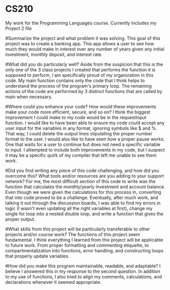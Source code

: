 # CS210
My work for the Programming Languages course.
Currently includes my Project 2 file

#Summarize the project and what problem it was solving.
This goal of this project was to create a banking app. This app allows a user to see how much they would make in interest over any number of years given any initial investment, monthly deposit, and interest rate.

#What did you do particularly well?
Aside from the suspicion that this is the only one of the 3 class projects I created that performs the function it is supposed to perform, I am specifically proud of my organization in this code. My main function contains only the code that I think helps to understand the process of the program's primary loop. The remaining actions of the code are performed by 3 distinct functions that are called by main when necessary.

#Where could you enhance your code? How would these improvements make your code more efficient, secure, and so on?
I think the biggest improvement I could make to my code would be in the requestInput function. I would like to have been able to ensure my code could accept any user input for the variables in any format, ignoring symbols like $ and %. That way, I could delete the output lines stipulating the proper number format to the user.
I would also like to have seen how a proper pause works. One that waits for a user to continue but does not need a specific variable to input.
I attempted to include both improvements in my code, but I suspect it may be a specific quirk of my compiler that left me unable to see them work.

#Did you find writing any piece of this code challenging, and how did you overcome this? What tools and/or resources are you adding to your support network?
For me, the most difficult section of this code to write was the function that calculates the monthly/yearly investment and account balance. Even though we were given the calculations for this process in, converting that into code proved to be a challenge. Eventually, after much work, and talking it out through the discussion boards, I was able to find my errors in logic (I wasn't even updating all the right variables at first), change my single for loop into a nested double loop, and write a function that gives the proper output.

#What skills from this project will be particularly transferable to other projects and/or course work?
The functions of this project seem fundamental. I think everything I learned from this project will be applicable to future work. From proper formatting and commenting etiquette, to compartmentalization into functions, error handling, and constructing loops that properly update variables.

#How did you make this program maintainable, readable, and adaptable?
I believe I answered this in my response to the second question. In addition to my use of functions, I also tried to align my comments, calculations, and declarations whenever it seemed appropriate.
